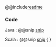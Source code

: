 @@include[readme](/step_003_parse_csv/README.md)

### Code 
Java
: @@snip [snip](/step_003_parse_csv/src/main/java/samples/javadsl/Main.java)

Scala
: @@snip [snip](/step_003_parse_csv/src/main/scala/samples/Main.scala) { }

